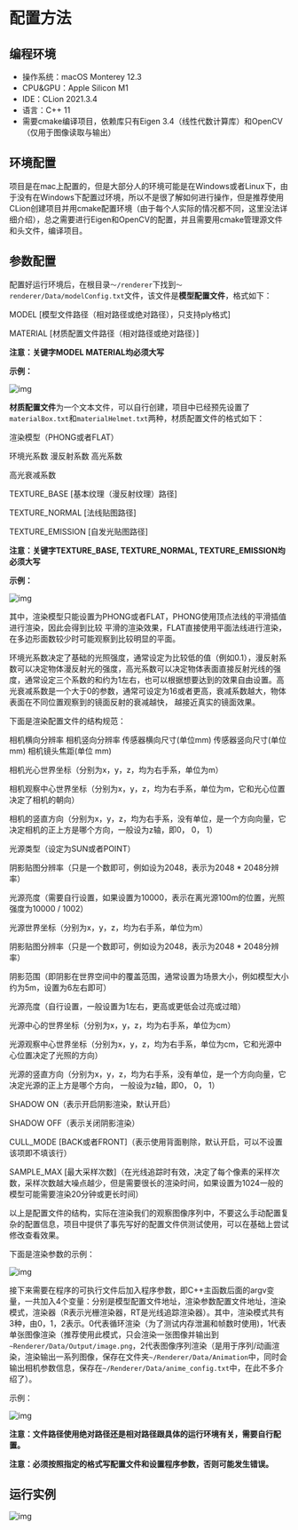 # 配置方法

## 编程环境

-   操作系统：macOS Monterey 12.3
-   CPU&GPU：Apple Silicon M1
-   IDE：CLion 2021.3.4
-   语言：C++ 11
-   需要cmake编译项目，依赖库只有Eigen 3.4（线性代数计算库）和OpenCV（仅用于图像读取与输出）

## 环境配置


项目是在mac上配置的，但是大部分人的环境可能是在Windows或者Linux下，由于没有在Windows下配置过环境，所以不是很了解如何进行操作，但是推荐使用CLion创建项目并用cmake配置环境（由于每个人实际的情况都不同，这里没法详细介绍），总之需要进行Eigen和OpenCV的配置，并且需要用cmake管理源文件和头文件，编译项目。

## 参数配置

配置好运行环境后，在根目录`～/renderer`下找到`～renderer/Data/modelConfig.txt`文件，该文件是**模型配置文件**，格式如下：

MODEL [模型文件路径（相对路径或绝对路径），只支持ply格式]

MATERIAL [材质配置文件路径（相对路径或绝对路径）]

**注意：关键字MODEL MATERIAL均必须大写** 

**示例：**

![img](file:////Users/wenyongyan/Library/Group%20Containers/UBF8T346G9.Office/TemporaryItems/msohtmlclip/clip_image002.jpg)

**材质配置文件**为一个文本文件，可以自行创建，项目中已经预先设置了`materialBox.txt`和`materialHelmet.txt`两种，材质配置文件的格式如下：

渲染模型（PHONG或者FLAT）

环境光系数 漫反射系数 高光系数

高光衰减系数

 <!--前面的部分属于必选内容，后面的部分为可选内容-->

TEXTURE_BASE [基本纹理（漫反射纹理）路径]

TEXTURE_NORMAL [法线贴图路径] 

TEXTURE_EMISSION [自发光贴图路径]

**注意：关键字TEXTURE_BASE, TEXTURE_NORMAL, TEXTURE_EMISSION均必须大写**

**示例：**

![img](file:////Users/wenyongyan/Library/Group%20Containers/UBF8T346G9.Office/TemporaryItems/msohtmlclip/clip_image004.jpg)


其中，渲染模型只能设置为PHONG或者FLAT，PHONG使用顶点法线的平滑插值进行渲染，因此会得到比较 平滑的渲染效果，FLAT直接使用平面法线进行渲染，在多边形面数较少时可能观察到比较明显的平面。

环境光系数决定了基础的光照强度，通常设定为比较低的值（例如0.1），漫反射系数可以决定物体漫反射光的强度，高光系数可以决定物体表面直接反射光线的强度，通常设定三个系数的和约为1左右，也可以根据想要达到的效果自由设置。高光衰减系数是一个大于0的参数，通常可设定为16或者更高，衰减系数越大，物体表面在不同位置观察到的镜面反射的衰减越快， 越接近真实的镜面效果。

下面是渲染配置文件的结构规范：

相机横向分辨率 相机竖向分辨率 传感器横向尺寸(单位mm) 传感器竖向尺寸(单位mm) 相机镜头焦距(单位 mm)

相机光心世界坐标（分别为x，y，z，均为右手系，单位为m）

相机观察中心世界坐标（分别为x，y，z，均为右手系，单位为m，它和光心位置决定了相机的朝向）

相机的竖直方向（分别为x，y，z，均为右手系，没有单位，是一个方向向量，它决定相机的正上方是哪个方向，一般设为z轴，即0， 0， 1）

光源类型（设定为SUN或者POINT）

<!--如果是POINT类型，配置信息如下-->

阴影贴图分辨率（只是一个数即可，例如设为2048，表示为2048 * 2048分辨率）

光源亮度（需要自行设置，如果设置为10000，表示在离光源100m的位置，光照强度为10000 / 1002）

光源世界坐标（分别为x，y，z，均为右手系，单位为m）

<!--如果是SUN类型，配置信息如下-->

阴影贴图分辨率（只是一个数即可，例如设为2048，表示为2048 * 2048分辨率）

阴影范围（即阴影在世界空间中的覆盖范围，通常设置为场景大小，例如模型大小约为5m，设置为6左右即可）

光源亮度（自行设置，一般设置为1左右，更高或更低会过亮或过暗）

光源中心的世界坐标（分别为x，y，z，均为右手系，单位为cm）

光源观察中心世界坐标（分别为x，y，z，均为右手系，单位为cm，它和光源中心位置决定了光照的方向）

光源的竖直方向（分别为x，y，z，均为右手系，没有单位，是一个方向向量，它决定光源的正上方是哪个方向， 一般设为z轴，即0， 0， 1）

<!--最后可以设置渲染配置信息-->

SHADOW ON（表示开启阴影渲染，默认开启）

SHADOW OFF（表示关闭阴影渲染）

CULL_MODE [BACK或者FRONT]（表示使用背面剔除，默认开启，可以不设置该项即不填该行）

SAMPLE_MAX [最大采样次数]（在光线追踪时有效，决定了每个像素的采样次数，采样次数越大噪点越少，但是需要很长的渲染时间，如果设置为1024一般的模型可能需要渲染20分钟或更长时间）

以上是配置文件的结构，实际在渲染我们的观察图像序列中，不要这么手动配置复杂的配置信息，项目中提供了事先写好的配置文件供测试使用，可以在基础上尝试修改查看效果。

下面是渲染参数的示例：

![img](file:////Users/wenyongyan/Library/Group%20Containers/UBF8T346G9.Office/TemporaryItems/msohtmlclip/clip_image006.jpg)

接下来需要在程序的可执行文件后加入程序参数，即C++主函数后面的argv变量，一共加入4个变量：分别是模型配置文件地址，渲染参数配置文件地址，渲染模式，渲染器（R表示光栅渲染器，RT是光线追踪渲染器）。其中，渲染模式共有3种，由0，1，2表示。0代表循环渲染（为了测试内存泄漏和帧数时使用)，1代表单张图像渲染（推荐使用此模式，只会渲染一张图像并输出到`~Renderer/Data/Output/image.png`，2代表图像序列渲染（是用于序列/动画渲染，渲染输出一系列图像，保存在文件夹`~/Renderer/Data/Animation`中，同时会输出相机参数信息，保存在`~/Renderer/Data/anime_config.txt`中，在此不多介绍了）。

示例：

![img](file:////Users/wenyongyan/Library/Group%20Containers/UBF8T346G9.Office/TemporaryItems/msohtmlclip/clip_image008.jpg) 

**注意：文件路径使用绝对路径还是相对路径跟具体的运行环境有关，需要自行配置。**

**注意：必须按照指定的格式写配置文件和设置程序参数，否则可能发生错误。**

## 运行实例

![img](file:////Users/wenyongyan/Library/Group%20Containers/UBF8T346G9.Office/TemporaryItems/msohtmlclip/clip_image010.jpg) 